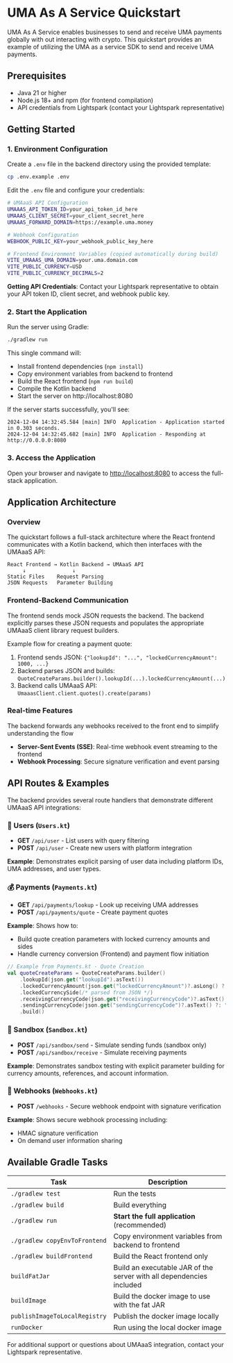 # UMA As A Service Quickstart

UMA As A Service enables businesses to send and receive UMA payments globally with out interacting with crypto.
This quickstart provides an example of utilizing the UMA as a service SDK to send and receive UMA
payments.

## Prerequisites

- Java 21 or higher
- Node.js 18+ and npm (for frontend compilation)
- API credentials from Lightspark (contact your Lightspark representative)

## Getting Started

### 1. Environment Configuration

Create a `.env` file in the backend directory using the provided template:

```bash
cp .env.example .env
```

Edit the `.env` file and configure your credentials:

```bash
# UMAaaS API Configuration
UMAAAS_API_TOKEN_ID=your_api_token_id_here
UMAAAS_CLIENT_SECRET=your_client_secret_here
UMAAAS_FORWARD_DOMAIN=https://example.uma.money

# Webhook Configuration
WEBHOOK_PUBLIC_KEY=your_webhook_public_key_here

# Frontend Environment Variables (copied automatically during build)
VITE_UMAAAS_UMA_DOMAIN=your.uma.domain.com
VITE_PUBLIC_CURRENCY=USD
VITE_PUBLIC_CURRENCY_DECIMALS=2
```

**Getting API Credentials**: Contact your Lightspark representative to obtain your API token ID, client secret, and webhook public key.

### 2. Start the Application

Run the server using Gradle:

```bash
./gradlew run
```

This single command will:
- Install frontend dependencies (`npm install`)
- Copy environment variables from backend to frontend
- Build the React frontend (`npm run build`)
- Compile the Kotlin backend
- Start the server on http://localhost:8080

If the server starts successfully, you'll see:

```
2024-12-04 14:32:45.584 [main] INFO  Application - Application started in 0.303 seconds.
2024-12-04 14:32:45.682 [main] INFO  Application - Responding at http://0.0.0.0:8080
```

### 3. Access the Application

Open your browser and navigate to [http://localhost:8080](http://localhost:8080) to access the full-stack application.

## Application Architecture

### Overview

The quickstart follows a full-stack architecture where the React frontend communicates with a Kotlin backend, which then interfaces with the UMAaaS API:

```
React Frontend → Kotlin Backend → UMAaaS API
     ↓               ↓
Static Files    Request Parsing
JSON Requests   Parameter Building
```

### Frontend-Backend Communication

The frontend sends mock JSON requests the backend. The backend explicitly parses these JSON requests and populates the appropriate UMAaaS client library request builders. 

Example flow for creating a payment quote:
1. Frontend sends JSON: `{"lookupId": "...", "lockedCurrencyAmount": 1000, ...}`
2. Backend parses JSON and builds: `QuoteCreateParams.builder().lookupId(...).lockedCurrencyAmount(...)`
3. Backend calls UMAaaS API: `UmaaasClient.client.quotes().create(params)`

### Real-time Features
The backend forwards any webhooks received to the front end to simplify understanding the flow

- **Server-Sent Events (SSE)**: Real-time webhook event streaming to the frontend
- **Webhook Processing**: Secure signature verification and event parsing

## API Routes & Examples

The backend provides several route handlers that demonstrate different UMAaaS API integrations:

### 🏦 Users (`Users.kt`)
- **GET** `/api/user` - List users with query filtering
- **POST** `/api/user` - Create new users with platform integration

**Example**: Demonstrates explicit parsing of user data including platform IDs, UMA addresses, and user types.

### 💰 Payments (`Payments.kt`)
- **GET** `/api/payments/lookup` - Look up receiving UMA addresses
- **POST** `/api/payments/quote` - Create payment quotes

**Example**: Shows how to:
- Build quote creation parameters with locked currency amounts and sides
- Handle currency conversion (Frontend) and payment flow initiation

```kotlin
// Example from Payments.kt - Quote Creation
val quoteCreateParams = QuoteCreateParams.builder()
    .lookupId(json.get("lookupId").asText())
    .lockedCurrencyAmount(json.get("lockedCurrencyAmount")?.asLong() ?: 0L)
    .lockedCurrencySide(/* parsed from JSON */)
    .receivingCurrencyCode(json.get("receivingCurrencyCode")?.asText() ?: "")
    .sendingCurrencyCode(json.get("sendingCurrencyCode")?.asText() ?: "")
    .build()
```

### 🧪 Sandbox (`Sandbox.kt`)
- **POST** `/api/sandbox/send` - Simulate sending funds (sandbox only)
- **POST** `/api/sandbox/receive` - Simulate receiving payments

**Example**: Demonstrates sandbox testing with explicit parameter building for currency amounts, references, and account information.

### 🔗 Webhooks (`Webhooks.kt`)
- **POST** `/webhooks` - Secure webhook endpoint with signature verification

**Example**: Shows secure webhook processing including:
- HMAC signature verification
- On demand user information sharing

## Available Gradle Tasks

| Task                          | Description                                                          |
| -------------------------------|---------------------------------------------------------------------- |
| `./gradlew test`              | Run the tests                                                        |
| `./gradlew build`             | Build everything                                                     |
| `./gradlew run`               | **Start the full application** (recommended)                        |
| `./gradlew copyEnvToFrontend` | Copy environment variables from backend to frontend                  |
| `./gradlew buildFrontend`     | Build the React frontend only                                       |
| `buildFatJar`                 | Build an executable JAR of the server with all dependencies included |
| `buildImage`                  | Build the docker image to use with the fat JAR                       |
| `publishImageToLocalRegistry` | Publish the docker image locally                                     |
| `runDocker`                   | Run using the local docker image                                     |

For additional support or questions about UMAaaS integration, contact your Lightspark representative.
